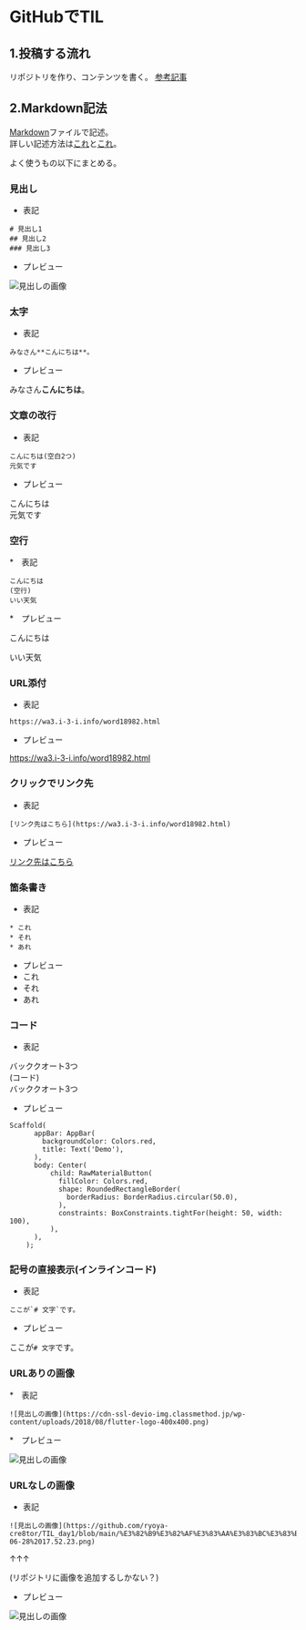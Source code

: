 # GitHubでTIL

## 1.投稿する流れ
リポジトリを作り、コンテンツを書く。
[参考記事](https://www.asobou.co.jp/blog/web/github-til)

## 2.Markdown記法
[Markdown](https://wa3.i-3-i.info/word18982.html)ファイルで記述。  
詳しい記述方法は[これ](https://gist.github.com/mignonstyle/083c9e1651d7734f84c99b8cf49d57fa)と[これ](https://qiita.com/do7be/items/d21405a3d243dde37f92)。

よく使うもの以下にまとめる。

### 見出し
* 表記  

```
# 見出し1
## 見出し2
### 見出し3
```

* プレビュー  

![見出しの画像](https://github.com/ryoya-cre8tor/TIL_day1/blob/main/%E3%82%B9%E3%82%AF%E3%83%AA%E3%83%BC%E3%83%B3%E3%82%B7%E3%83%A7%E3%83%83%E3%83%88%202021-06-28%2017.52.23.png)

### 太字

* 表記

```
みなさん**こんにちは**。
```

* プレビュー

みなさん**こんにちは**。

### 文章の改行  
* 表記

```
こんにちは(空白2つ)
元気です
```

* プレビュー

こんにちは  
元気です  

### 空行
*　表記

```
こんにちは
(空行)
いい天気
```

*　プレビュー

こんにちは

いい天気

### URL添付
* 表記

```
https://wa3.i-3-i.info/word18982.html
```

* プレビュー

https://wa3.i-3-i.info/word18982.html

### クリックでリンク先
* 表記

```
[リンク先はこちら](https://wa3.i-3-i.info/word18982.html)
```

* プレビュー

[リンク先はこちら](https://wa3.i-3-i.info/word18982.html)

### 箇条書き
* 表記

```
* これ
* それ
* あれ
```

* プレビュー
* これ  
* それ  
* あれ  

### コード
* 表記

バッククオート3つ  
(コード)  
バッククオート3つ

* プレビュー

```
Scaffold(
      appBar: AppBar(
        backgroundColor: Colors.red,
        title: Text('Demo'),
      ),
      body: Center(
          child: RawMaterialButton(
            fillColor: Colors.red,
            shape: RoundedRectangleBorder(
              borderRadius: BorderRadius.circular(50.0),
            ),
            constraints: BoxConstraints.tightFor(height: 50, width: 100),
          ),
      ),
    );
```

### 記号の直接表示(インラインコード)
* 表記

```
ここが`# 文字`です。
```
* プレビュー

ここが`# 文字`です。

### URLありの画像

*　表記
```
![見出しの画像](https://cdn-ssl-devio-img.classmethod.jp/wp-content/uploads/2018/08/flutter-logo-400x400.png)
```

*　プレビュー

![見出しの画像](https://cdn-ssl-devio-img.classmethod.jp/wp-content/uploads/2018/08/flutter-logo-400x400.png)

### URLなしの画像

* 表記
```
![見出しの画像](https://github.com/ryoya-cre8tor/TIL_day1/blob/main/%E3%82%B9%E3%82%AF%E3%83%AA%E3%83%BC%E3%83%B3%E3%82%B7%E3%83%A7%E3%83%83%E3%83%88%202021-06-28%2017.52.23.png)
```
↑↑↑

(リポジトリに画像を追加するしかない？)

* プレビュー

![見出しの画像](https://github.com/ryoya-cre8tor/TIL_day1/blob/main/%E3%82%B9%E3%82%AF%E3%83%AA%E3%83%BC%E3%83%B3%E3%82%B7%E3%83%A7%E3%83%83%E3%83%88%202021-06-28%2017.52.23.png)


